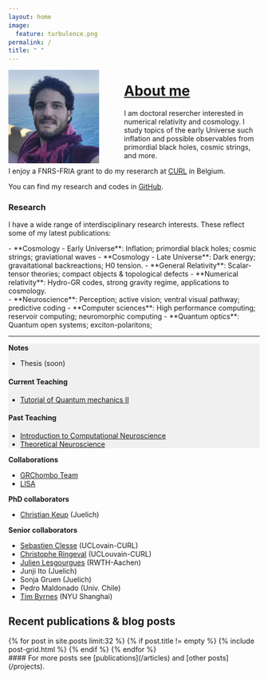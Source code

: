 ```yaml
---
layout: home
image:
  feature: turbulence.png
permalink: /
title: " "
---
```


<img style="float: left; padding-right:50px;" src="images/cjoana.png">



# [About me](/about)



I am doctoral resercher interested in numerical relativity and cosmology. I study topics of the early Universe such inflation and possible observables from primordial black holes, cosmic strings, and more. 

I enjoy a FNRS-FRIA grant to do my reserarch at [CURL](https://curl.group) in Belgium. 
 
You can find my research and codes in [GitHub](https://github.com/cjoana).


### Research 

I have a wide range of interdisciplinary research interests. These reflect some of my latest publications:

<div class="inforow">
<div class="infocolumn" markdown="block">
- **Cosmology - Early Universe**: Inflation; primordial black holes; cosmic strings; graviational waves
- **Cosmology - Late Universe**: Dark energy; gravaitational backreactions; H0 tension.
- **General Relativity**: Scalar-tensor theories; compact objects & topological defects
- **Numerical relativity**: Hydro-GR codes, strong gravity regime, applications to cosmology. 
</div>
<div class="infocolumn" markdown="block">
- **Neuroscience**: Perception; active vision; ventral visual pathway; predictive coding
- **Computer sciences**: High performance computing; reservoir computing; neuromorphic computing
- **Quantum optics**: Quantum open systems; exciton-polaritons; 

</div>
</div> <!-- /.inforow -->

---

<div class="inforow">

<div class="infocolumn2" markdown="block" style="background-color: #F0F0F0;">
<h4 style="margin-top: 0.2em; margin-bottom: 0.0em;"> Notes </h4>

- Thesis (soon)


#### Current Teaching

- [Tutorial of Quantum mechanics II](https://uclouvain.be/en-cours-2019-lphys1342)

#### Past Teaching

- [Introduction to Computational Neuroscience](http://www.campus.rwth-aachen.de/rwth/all/abstractmodule.asp?gguid=0x792B4EBEDF13204790133F661F74473C&fieldgguid=0x6E27476F2282E446A1228419DDDB3892&tguid=0xEBB2D1C29613C04FBF47F82813B5A4E9) 
- [Theoretical Neuroscience](http://www.campus.rwth-aachen.de/rwth/all/abstractmodule.asp?objgguid=0xCFA5A28AEF56A9419F5430D5A03AB043&object=event&gguid=0x21ECCFFBBC4BDE41AF97A38C435E6761&fieldgguid=&tguid=0xEBB2D1C29613C04FBF47F82813B5A4E9)


</div>
<div class="infocolumnR" markdown="block">
<h4 style="margin-top: 0.2em; margin-bottom: 0.0em;"> Collaborations</h4>

- [GRChombo Team](http://www.grchombo.org/collaborators) 
- [LISA](https://www.elisascience.org/)

<h4 style="margin-top: 0.2em; margin-bottom: 0.0em;"> PhD collaborators </h4>


- [Christian Keup](https://www.fz-juelich.de/SharedDocs/Personen/INM/INM-6/EN/staff/Keup_Christian.html?nn=724694) (Juelich)


<h4 style="margin-top: 0.2em; margin-bottom: 0.0em;"> Senior collaborators </h4>


- [Sebastien Clesse](https://curl.group/members/clesse.html) (UCLovain-CURL)
- [Christophe Ringeval](https://curl.group/members/chris.html) (UCLouvain-CURL)
- [Julien Lesgourgues](https://lesgourg.github.io/presentation.html) (RWTH-Aachen)
- Junji Ito (Juelich)
- Sonja Gruen (Juelich)
- Pedro Maldonado (Univ. Chile)
- [Tim Byrnes](http://nyu.timbyrnes.net/) (NYU Shanghai)

</div>
</div> <!-- /.inforow -->


## Recent publications & blog posts

<div class="tiles">
{% for post in site.posts limit:32 %}
   {% if post.title != empty %}	
	{% include post-grid.html %}
   {% endif %}
{% endfor %}
</div><!-- /.tiles -->

<div style="float:right" markdown="block">
#### For more posts see [publications](/articles) and [other posts](/projects).
</div>


